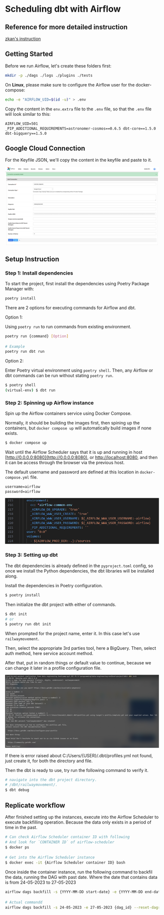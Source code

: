 # Scheduling dbt with Airflow

## Reference for more detailed instruction 

[zkan's instruction](https://zkan.notion.site/Day-6-Workshop-Instruction-3cd604c28cd546789648850d3ec3d063)

## Getting Started

Before we run Airflow, let's create these folders first:

```sh
mkdir -p ./dags ./logs ./plugins ./tests
```

On **Linux**, please make sure to configure the Airflow user for the docker-compose:

```sh
echo -e "AIRFLOW_UID=$(id -u)" > .env
```

Copy the content in the `env.extra` file to the `.env` file, so that the `.env` file will look similar to this:

```
AIRFLOW_UID=501
_PIP_ADDITIONAL_REQUIREMENTS=astronomer-cosmos==0.6.5 dbt-core==1.5.0 dbt-bigquery==1.5.0
```

## Google Cloud Connection

For the Keyfile JSON, we'll copy the content in the keyfile and paste to it.

![Google Clod Connection in Airflow](./assets/bigquery-connection-in-airflow.png)

## Setup Instruction

### Step 1: Install dependencies
To start the project, first install the dependencies using Poetry Package Manager with:

```sh
poetry install
```

There are 2 options for executing commands for Airflow and dbt.

Option 1: 

Using `poetry run` to run commands from existing environment.

```sh
poetry run {command} [Option]

# Example
poetry run dbt run
```

Option 2:

Enter Poetry virtual environment using `poetry shell`. Then, any Airflow or dbt commands can be run without stating `poetry run`.

```sh
$ poetry shell
(virtual-env) $ dbt run
```
### Step 2: Spinning up Airflow instance

Spin up the Airflow containers service using Docker Compose.

Normally, it should be building the images first, then spining up the containers, but `docker compose up` will automatically build images if none exists.

```sh
$ docker compose up
```

Wait until the Airflow Scheduler says that it is up and running in host [http://0.0.0.0:8080](http://0.0.0.0:8080), or [http://localhost:8080](http://localhost:8080), and then it can be access through the browser via the previous host.

The default username and password are defined at this location in `docker-compose.yml` file.

```
username=airflow
password=airflow
```
![airflow-default-credentials](./assets/airflow-default-credential.png)

### Step 3: Setting up dbt 

The dbt dependencies is already defined in the `pyproject.toml` config, so once we install the Python dependencies, the dbt libraries will be installed along.

Install the dependencies in Poetry configuration.

```sh
$ poetry install
```

Then initialize the dbt project with either of commands.

```sh
$ dbt init
# or
$ poetry run dbt init
```

When prompted for the project name, enter it. In this case let's use `railwaymovement`. 

Then, select the appropriate 3rd parties tool, here a BigQuery. Then, select auth method, here service account method. 

After that, put in random things or default value to continue, because we can change it later in a profile configuration file.

![dbt-initialization](./assets/dbt-init.png)

If there is error raised about C:/Users/{USER}/.dbt/profiles.yml not found, just create it, for both the directory and file.

Then the dbt is ready to use, try run the following command to verify it.

```sh
# navigate into the dbt project directory.
# /dbt/railwaymovement/.
$ dbt debug
```


## Replicate workflow

After finished setting up the instances, execute into the Airflow Scheduler to execute backfilling operation. 
Because the data only exists in a period of time in the past.
```sh
# Can check Airflow Scheduler container ID with following
# And look for `CONTAINER ID` of airflow-scheduler
$ docker ps 

# Get into the Airflow Scheduler instance
$ docker exec -it {Airflow Scheduler container ID} bash
```

Once inside the container instance, run the following command to backfil the data, running the DAG with past date.
Where the date that contains data is from 24-05-2023 to 27-05-2023
```sh
airflow dags backfill -s {YYYY-MM-DD start-date} -e {YYYY-MM-DD end-date} {dag_id} --reset-dagruns

# Actual commandd
airflow dags backfill -s 24-05-2023 -e 27-05-2023 {dag_id} --reset-dagruns
``` 